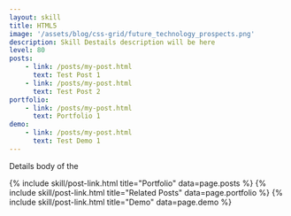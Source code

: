 ```yaml
---
layout: skill
title: HTML5
image: '/assets/blog/css-grid/future_technology_prospects.png'
description: Skill Destails description will be here 
level: 80
posts: 
    - link: /posts/my-post.html 
      text: Test Post 1
    - link: /posts/my-post.html 
      text: Test Post 2
portfolio: 
    - link: /posts/my-post.html 
      text: Portfolio 1
demo: 
    - link: /posts/my-post.html 
      text: Test Demo 1
---
```


Details body of the 

<div class="mt-5">
    {% include skill/post-link.html title="Portfolio" data=page.posts %}
    {% include skill/post-link.html title="Related Posts" data=page.portfolio %}
    {% include skill/post-link.html title="Demo" data=page.demo %}
</div>
